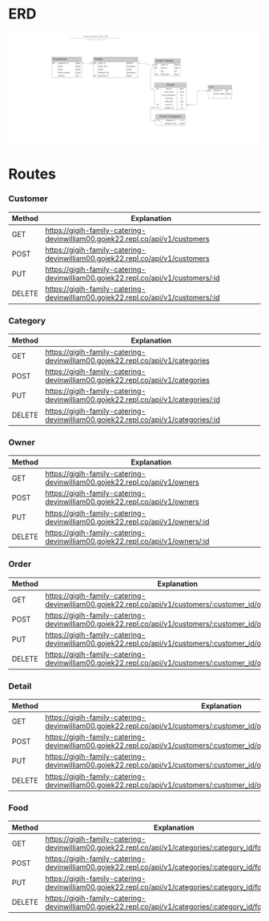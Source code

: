 # ERD
![](erd.png)


# Routes

### Customer
| Method | Explanation |
|--------|-------------|
| GET|https://gigih-family-catering-devinwilliam00.gojek22.repl.co/api/v1/customers 	|
| POST| https://gigih-family-catering-devinwilliam00.gojek22.repl.co/api/v1/customers	|
| PUT|https://gigih-family-catering-devinwilliam00.gojek22.repl.co/api/v1/customers/:id	|
| DELETE|https://gigih-family-catering-devinwilliam00.gojek22.repl.co/api/v1/customers/:id|	

### Category
| Method | Explanation |
|--------|-------------|
| GET|https://gigih-family-catering-devinwilliam00.gojek22.repl.co/api/v1/categories 	|
| POST| https://gigih-family-catering-devinwilliam00.gojek22.repl.co/api/v1/categories	|
| PUT|https://gigih-family-catering-devinwilliam00.gojek22.repl.co/api/v1/categories/:id	|
| DELETE|https://gigih-family-catering-devinwilliam00.gojek22.repl.co/api/v1/categories/:id|	

### Owner
| Method | Explanation |
|--------|-------------|
| GET|https://gigih-family-catering-devinwilliam00.gojek22.repl.co/api/v1/owners 	|
| POST| https://gigih-family-catering-devinwilliam00.gojek22.repl.co/api/v1/owners	|
| PUT|https://gigih-family-catering-devinwilliam00.gojek22.repl.co/api/v1/owners/:id	|
| DELETE|https://gigih-family-catering-devinwilliam00.gojek22.repl.co/api/v1/owners/:id|	




### Order
| Method | Explanation |
|--------|-------------|
| GET|https://gigih-family-catering-devinwilliam00.gojek22.repl.co/api/v1/customers/:customer_id/orders 	|
| POST| https://gigih-family-catering-devinwilliam00.gojek22.repl.co/api/v1/customers/:customer_id/orders	|
| PUT|https://gigih-family-catering-devinwilliam00.gojek22.repl.co/api/v1/customers/:customer_id/orders/:order_id	|
| DELETE|https://gigih-family-catering-devinwilliam00.gojek22.repl.co/api/v1/customers/:customer_id/orders/:order_id|

### Detail
| Method | Explanation |
|--------|-------------|
| GET|https://gigih-family-catering-devinwilliam00.gojek22.repl.co/api/v1/customers/:customer_id/orders/:order_id/details 	|
| POST| https://gigih-family-catering-devinwilliam00.gojek22.repl.co/api/v1/customers/:customer_id/orders/:order_id/details	|
| PUT|https://gigih-family-catering-devinwilliam00.gojek22.repl.co/api/v1/customers/:customer_id/orders/:order_id/:order_id/details/:detail_id	|
| DELETE|https://gigih-family-catering-devinwilliam00.gojek22.repl.co/api/v1/customers/:customer_id/orders/:order_id/details/:detail_id|

### Food
| Method | Explanation |
|--------|-------------|
| GET|https://gigih-family-catering-devinwilliam00.gojek22.repl.co/api/v1/categories/:category_id/foods 	|
| POST| https://gigih-family-catering-devinwilliam00.gojek22.repl.co/api/v1/categories/:category_id/foods	|
| PUT|https://gigih-family-catering-devinwilliam00.gojek22.repl.co/api/v1/categories/:category_id/foods/:food_id	|
| DELETE|https://gigih-family-catering-devinwilliam00.gojek22.repl.co/api/v1/categories/:category_id/foods/:food_id|


